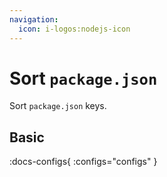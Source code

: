 ```yaml
---
navigation:
  icon: i-logos:nodejs-icon
---
```


# Sort `package.json`

Sort `package.json` keys.

## Basic

:docs-configs{ :configs="configs" }
